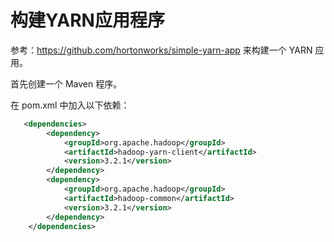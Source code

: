# 构建YARN应用程序

参考：https://github.com/hortonworks/simple-yarn-app 来构建一个 YARN 应用。

首先创建一个 Maven 程序。

在 pom.xml 中加入以下依赖：

```xml
   <dependencies>
        <dependency>
            <groupId>org.apache.hadoop</groupId>
            <artifactId>hadoop-yarn-client</artifactId>
            <version>3.2.1</version>
        </dependency>
        <dependency>
            <groupId>org.apache.hadoop</groupId>
            <artifactId>hadoop-common</artifactId>
            <version>3.2.1</version>
        </dependency>
    </dependencies>
```

